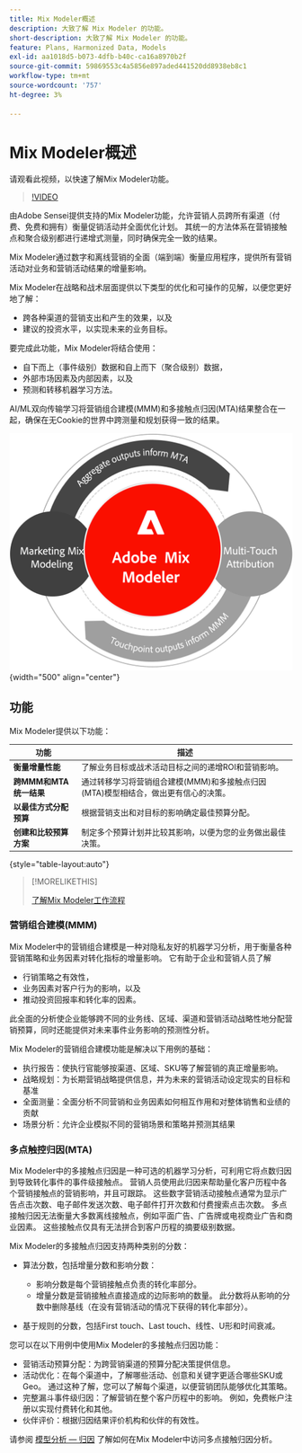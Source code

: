 ```yaml
---
title: Mix Modeler概述
description: 大致了解 Mix Modeler 的功能。
short-description: 大致了解 Mix Modeler 的功能。
feature: Plans, Harmonized Data, Models
exl-id: aa1018d5-b073-4dfb-b40c-ca16a8970b2f
source-git-commit: 59869553c4a5856e897aded441520dd8938eb8c1
workflow-type: tm+mt
source-wordcount: '757'
ht-degree: 3%

---
```


# Mix Modeler概述

请观看此视频，以快速了解Mix Modeler功能。

>[!VIDEO](https://video.tv.adobe.com/v/3424872/?learn=on)

由Adobe Sensei提供支持的Mix Modeler功能，允许营销人员跨所有渠道（付费、免费和拥有）衡量促销活动并全面优化计划。 其统一的方法体系在营销接触点和聚合级别都进行递增式测量，同时确保完全一致的结果。

Mix Modeler通过数字和离线营销的全面（端到端）衡量应用程序，提供所有营销活动对业务和营销活动结果的增量影响。

Mix Modeler在战略和战术层面提供以下类型的优化和可操作的见解，以便您更好地了解：

* 跨各种渠道的营销支出和产生的效果，以及
* 建议的投资水平，以实现未来的业务目标。


要完成此功能，Mix Modeler将结合使用：

* 自下而上（事件级别）数据和自上而下（聚合级别）数据，
* 外部市场因素及内部因素，以及
* 预测和转移机器学习方法。

AI/ML双向传输学习将营销组合建模(MMM)和多接触点归因(MTA)结果整合在一起，确保在无Cookie的世界中跨测量和规划获得一致的结果。

![双向转移学习](../assets/birdirectional-transfer-learning.png){width="500" align="center"}


## 功能

Mix Modeler提供以下功能：

| 功能 | 描述 |
|---|---|
| **衡量增量性能** | 了解业务目标或战术活动目标之间的递增ROI和营销影响。 |
| **跨MMM和MTA统一结果** | 通过转移学习将营销组合建模(MMM)和多接触点归因(MTA)模型相结合，做出更有信心的决策。 |
| **以最佳方式分配预算** | 根据营销支出和对目标的影响确定最佳预算分配。 |
| **创建和比较预算方案** | 制定多个预算计划并比较其影响，以便为您的业务做出最佳决策。 |

{style="table-layout:auto"}

>[!MORELIKETHIS]
>
>[了解Mix Modeler工作流程](workflow.md)


### 营销组合建模(MMM)

Mix Modeler中的营销组合建模是一种对隐私友好的机器学习分析，用于衡量各种营销策略和业务因素对转化指标的增量影响。 它有助于企业和营销人员了解

* 行销策略之有效性，
* 业务因素对客户行为的影响，以及
* 推动投资回报率和转化率的因素。

此全面的分析使企业能够跨不同的业务线、区域、渠道和营销活动战略性地分配营销预算，同时还能提供对未来事件业务影响的预测性分析。

Mix Modeler的营销组合建模功能是解决以下用例的基础：

* 执行报告：使执行官能够按渠道、区域、SKU等了解营销的真正增量影响。
* 战略规划：为长期营销战略提供信息，并为未来的营销活动设定现实的目标和基准
* 全面测量：全面分析不同营销和业务因素如何相互作用和对整体销售和业绩的贡献
* 场景分析：允许企业模拟不同的营销场景和策略并预测其结果


### 多点触控归因(MTA)

Mix Modeler中的多接触点归因是一种可选的机器学习分析，可利用它将点数归因到导致转化事件的事件级接触点。 营销人员使用此归因来帮助量化客户历程中各个营销接触点的营销影响，并且可跟踪。 这些数字营销活动接触点通常为显示广告点击次数、电子邮件发送次数、电子邮件打开次数和付费搜索点击次数。 多点接触归因无法衡量大多数离线接触点，例如平面广告、广告牌或电视商业广告和商业因素。 这些接触点仅具有无法拼合到客户历程的摘要级别数据。

Mix Modeler的多接触点归因支持两种类别的分数：

* 算法分数，包括增量分数和影响分数：
   * 影响分数是每个营销接触点负责的转化率部分。
   * 增量分数是营销接触点直接造成的边际影响的数量。 此分数将从影响的分数中删除基线（在没有营销活动的情况下获得的转化率部分）。

* 基于规则的分数，包括First touch、Last touch、线性、U形和时间衰减。

您可以在以下用例中使用Mix Modeler的多接触点归因功能：

* 营销活动预算分配：为跨营销渠道的预算分配决策提供信息。
* 活动优化：在每个渠道中，了解哪些活动、创意和关键字更适合哪些SKU或Geo。 通过这种了解，您可以了解每个渠道，以便营销团队能够优化其策略。
* 完整漏斗事件级归因：了解营销在整个客户历程中的影响。 例如，免费帐户注册以实现付费转化和其他。
* 伙伴评价：根据归因结果评价机构和伙伴的有效性。

请参阅 [模型分析 — 归因](../models/insights.md#attribution) 了解如何在Mix Modeler中访问多点接触归因分析。


